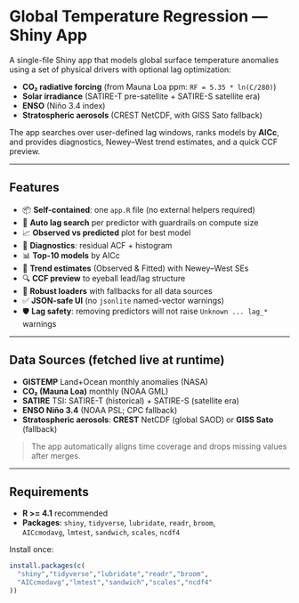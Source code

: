 # Global Temperature Regression — Shiny App

A single-file Shiny app that models global surface temperature anomalies using a set of physical drivers with optional lag optimization:

- **CO₂ radiative forcing** (from Mauna Loa ppm: `RF = 5.35 * ln(C/280)`)
- **Solar irradiance** (SATIRE-T pre-satellite + SATIRE-S satellite era)
- **ENSO** (Niño 3.4 index)
- **Stratospheric aerosols** (CREST NetCDF, with GISS Sato fallback)

The app searches over user-defined lag windows, ranks models by **AICc**, and provides diagnostics, Newey–West trend estimates, and a quick CCF preview.

---

## Features

- 📦 **Self-contained**: one `app.R` file (no external helpers required)
- 🔁 **Auto lag search** per predictor with guardrails on compute size
- 📈 **Observed vs predicted** plot for best model
- 🧪 **Diagnostics**: residual ACF + histogram
- 📊 **Top-10 models** by AICc
- 📐 **Trend estimates** (Observed & Fitted) with Newey–West SEs
- 🔍 **CCF preview** to eyeball lead/lag structure
- 🧰 **Robust loaders** with fallbacks for all data sources
- ✅ **JSON-safe UI** (no `jsonlite` named-vector warnings)
- 🛡️ **Lag safety**: removing predictors will not raise `Unknown ... lag_*` warnings

---

## Data Sources (fetched live at runtime)

- **GISTEMP** Land+Ocean monthly anomalies (NASA)
- **CO₂ (Mauna Loa)** monthly (NOAA GML)
- **SATIRE** TSI: SATIRE-T (historical) + SATIRE-S (satellite era)
- **ENSO Niño 3.4** (NOAA PSL; CPC fallback)
- **Stratospheric aerosols**: **CREST** NetCDF (global SAOD) or **GISS Sato** (fallback)

> The app automatically aligns time coverage and drops missing values after merges.

---

## Requirements

- **R >= 4.1** recommended  
- **Packages**: `shiny`, `tidyverse`, `lubridate`, `readr`, `broom`,  
  `AICcmodavg`, `lmtest`, `sandwich`, `scales`, `ncdf4`

Install once:

```r
install.packages(c(
  "shiny","tidyverse","lubridate","readr","broom",
  "AICcmodavg","lmtest","sandwich","scales","ncdf4"
))
